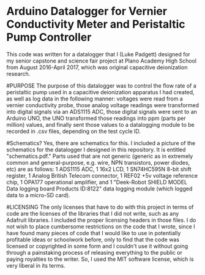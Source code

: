 # Arduino Datalogger for Vernier Conductivity Meter and Peristaltic Pump Controller

This code was written for a datalogger that I (Luke Padgett) designed for my 
senior capstone and science fair project at Plano Academy High School from
August 2016-April 2017, which was original capacitive deionization research.

#PURPOSE
The purpose of this datalogger was to control the flow rate of a peristaltic
pump used in a capacitive deionization apparatus I had created, as well as log
data in the following manner: voltages were read from a vernier conductivity probe,
those analog voltage readings were transformed into digital signals via an ADS1115 ADC,
those digital signals were sent to an Arduino UNO, the UNO transformed those readings
into ppm (parts per million) values, and finally sent those values to a datalogging module
to be recorded in .csv files, depending on the test cycle ID.


#Schematics?
Yes, there are schematics for this. I included a picture of the schematics for the datalogger
I designed in this repository. It is entitled "schematics.pdf." Parts used that are not generic
(generic as in extremely common and general-purpose, e.g. wire, NPN transistors, power diodes, 
etc) are as follows: 1 ADS1115 ADC, 1 16x2 LCD, 1 SN74HC595N 8-bit shift register, 1 Analog British 
Telecom connector, 1 REF02 +5v voltage reference chip, 1 OPA177 operational amplifier, and 1
"Deek-Robot SHIELD MODEL Data logging board Products ID:8122" data logging module (which logged data
to a micro-SD card). 

#LICENSING
The only licenses that have to do with this project in terms of code are the licenses of the 
libraries that I did not write, such as any Adafruit libraries. I included the proper licensing
headers in those files. I do not wish to place cumbersome restrictions on the code that I wrote,
since I have found many pieces of code that I would like to use in potentially profitable ideas
or schoolwork before, only to find that the code was licensed or copyrighted in some form and I
couldn't use it without going through a painstaking process of releasing everything to the public
or paying royalties to the writer. So, I used the MIT software license, which is very liberal in
its terms.
